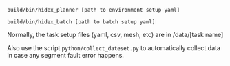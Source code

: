 
```
build/bin/hidex_planner [path to environment setup yaml]
```

```
build/bin/hidex_batch [path to batch setup yaml]
```

Normally, the task setup files (yaml, csv, mesh, etc) are in /data/[task name]

Also use the script `python/collect_dateset.py` to automatically collect data in case any segment fault error happens.
